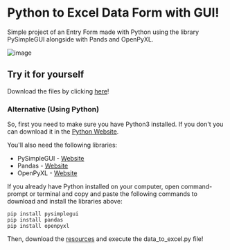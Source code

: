 # Python to Excel Data Form with GUI!
Simple project of an Entry Form made with Python using the library PySimpleGUI alongside with Pands and OpenPyXL.

![image](https://user-images.githubusercontent.com/73700347/170884014-cd6fe841-c8ad-4314-a7f1-6168500e14f7.png)

## Try it for yourself
Download the files by clicking [here](https://drive.google.com/drive/folders/13WdpcyONzWO55ti-K3fAZXeojvS9EuJh?usp=sharing)!

### Alternative (Using Python)
So, first you need to make sure you have Python3 installed. If you don't you can download it in the [Python Website](https://www.python.org/downloads/).

You'll also need the following libraries:
* PySimpleGUI - [Website](https://pysimplegui.readthedocs.io/en/latest/)
* Pandas - [Website](https://pandas.pydata.org/)
* OpenPyXL - [Website](https://openpyxl.readthedocs.io/en/stable/)

If you already have Python installed on your computer, open command-prompt or terminal and copy and paste the following commands to download and install the libraries above: 
```
pip install pysimplegui
pip install pandas
pip install openpyxl
```

Then, download the [resources](https://github.com/rodrigopc-bit/Excel) and execute the data_to_excel.py file!
